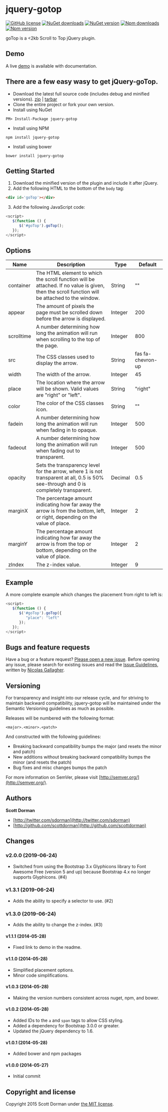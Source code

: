 # jquery-gotop 
[![GitHub license](https://img.shields.io/github/license/scottdorman/jquery-gotop.svg)](https://github.com/scottdorman/jquery-gotop/blob/master/LICENSE) [![NuGet downloads](https://img.shields.io/nuget/dt/jquery-gotop.svg)](http://www.nuget.org/packages/jquery-gotop) [![NuGet version](https://img.shields.io/nuget/v/jquery-gotop.svg)](http://www.nuget.org/packages/jquery-gotop) [![Npm downloads](https://img.shields.io/npm/dm/jquery-gotop.svg?label=npm)](http://www.nuget.org/packages/jquery-gotop) [![Npm version](https://img.shields.io/npm/v/jquery-gotop.svg)](http://www.nuget.org/packages/jquery-gotop)

goTop is a &lt;2kb Scroll to Top jQuery plugin.

## Demo
A live [demo](http://scottdorman.github.io/jquery-gotop) is available with documentation.

## There are a few easy wasy to get jQuery-goTop.
* Download the latest full source code (includes debug and minified versions). [zip](https://github.com/scottdorman/jquery-gotop/zipball/master) | [tarbar](https://github.com/scottdorman/jquery-gotop/tarball/master)
* Clone the entire project or fork your own version.
* Install using NuGet
```
PM> Install-Package jquery-gotop
```
* Install using NPM
```
npm install jquery-gotop
```
* Install using bower
```
bower install jquery-gotop
```

## Getting Started
1. Download the minified version of the plugin and include it after jQuery.
2. Add the following HTML to the bottom of the `body` tag:
```html
<div id='goTop'></div>
```
3. Add the following JavaScript code:
```js
<script>
   $(function () {
      $('#goTop').goTop();
   });
</script>
```

## Options
| Name | Description | Type | Default |
| ---- | ----------- | ---- | ------- |
| container | The HTML element to which the scroll function will be attached. If no value is given, then the scroll function will be attached to the window. | String | "" |
| appear | The amount of pixels the page must be scrolled down before the arrow is displayed. | Integer | 200 |
| scrolltime | A number determining how long the animation will run when scrolling to the top of the page. | Integer | 800 |
| src | The CSS classes used to display the arrow. | String | fas fa-chevron-up |
| width | The width of the arrow. | Integer | 45 |
| place | The location where the arrow will be shown. Valid values are "right" or "left". | String | "right" |
| color | The color of the CSS classes icon. | String | "" |
| fadein | A number determining how long the animation will run when fading in to opaque. | Integer | 500 |
| fadeout | A number determining how long the animation will run when fading out to transparent. | Integer | 500 |
| opacity | Sets the transparency level for the arrow, where 1 is not transparent at all, 0.5 is 50% see-through and 0 is completely transparent. | Decimal | 0.5 |
| marginX | The percentage amount indicating how far away the arrow is from the bottom, left, or right, depending on the value of place. | Integer | 2 |
| marginY | The percentage amount indicating how far away the arrow is from the top or bottom, depending on the value of place. | Integer | 2 |
| zIndex | The z-index value. | Integer | 9 |

## Example
A more complete example which changes the placement from right to left is:

```js
<script>
   $(function () {
      $('#goTop').goTop({
         "place": "left"
      });
   });
</script>
```

## Bugs and feature requests

Have a bug or a feature request? [Please open a new issue](https://github.com/scottdorman/jquery-gotop/issues).
Before opening any issue, please search for existing issues and read the [Issue Guidelines](https://github.com/necolas/issue-guidelines), written by [Nicolas Gallagher](https://github.com/necolas/).

## Versioning

For transparency and insight into our release cycle, and for striving to maintain backward compatibility, jquery-gotop will be maintained under the Semantic Versioning guidelines as much as possible.

Releases will be numbered with the following format:

`<major>.<minor>.<patch>`

And constructed with the following guidelines:

* Breaking backward compatibility bumps the major (and resets the minor and patch)
* New additions without breaking backward compatibility bumps the minor (and resets the patch)
* Bug fixes and misc changes bumps the patch

For more information on SemVer, please visit [http://semver.org/](http://semver.org/).

## Authors

**Scott Dorman**

+ [http://twitter.com/sdorman](http://twitter.com/sdorman)
+ [http://github.com/scottdorman](http://github.com/scottdorman)

## Changes
### v2.0.0 (2019-06-24)
* Switched from using the Bootstrap 3.x Glyphicons library to Font Awesome Free (version 5 and up) because Bootstrap 4.x no longer supports Glyphicons. (#4)

### v1.3.1 (2019-06-24)
* Adds the ability to specify a selector to use. (#2)

### v1.3.0 (2019-06-24)
* Adds the ability to change the z-index. (#3)

#### v1.1.1 (2014-05-28)
* Fixed link to demo in the readme.

#### v1.1.0 (2014-05-28)
* Simplified placement options.
* Minor code simplifications.

#### v1.0.3 (2014-05-28)
* Making the version numbers consistent across nuget, npm, and bower.

#### v1.0.2 (2014-05-28)
* Added IDs to the `a` and `span` tags to allow CSS styling.
* Added a dependency for Bootstrap 3.0.0 or greater.
* Updated the jQuery dependency to 1.6.

#### v1.0.1 (2014-05-28)
* Added bower and npm packages

#### v1.0.0 (2014-05-27)
* Initial commit

## Copyright and license

Copyright 2015 Scott Dorman under [the MIT license](LICENSE).
